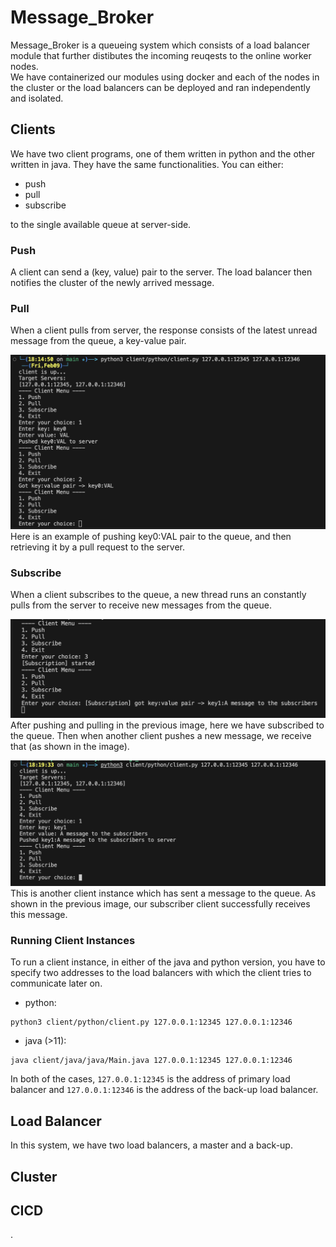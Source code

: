 # Message_Broker
Message_Broker is a queueing system which consists of a load balancer module that further distibutes
the incoming reuqests to the online worker nodes. </br>
 We have containerized our modules using docker and each of the nodes in the cluster or the load balancers can be deployed and ran independently and isolated.

## Clients
We have two client programs, one of them written in python and the other written in java. They have the same functionalities. You can either:
 - push 
 - pull
 - subscribe

to the single available queue at server-side. 
### Push
A client can send a (key, value) pair to the server. The load balancer then notifies the cluster of the newly arrived message.
### Pull
When a client pulls from server, the response consists of the latest unread message from the queue, a key-value pair. 

<img src="resources/push-pull.png"> Here  is an example of pushing key0:VAL pair to the queue, and then retrieving it by a pull request to the server.</img>


### Subscribe
When a client subscribes to the queue, a new thread runs an constantly pulls from the server to receive new messages from the queue.

<img src="resources/subscriber.png"> After pushing and pulling in the previous image, here we have subscribed to the queue. Then when another client pushes a new message, we receive that (as shown in the image).</img>

<img src="resources/push-for-subscribe.png"> This is another client instance which has sent a message to the queue. As shown in the previous image, our subscriber client successfully receives this message.</img>

### Running Client Instances
To run a client instance, in either of the java and python version, you have to specify two addresses to the load balancers with which the client tries to communicate later on.
- python:
```shell
python3 client/python/client.py 127.0.0.1:12345 127.0.0.1:12346 
```
- java (>11):
```shell
java client/java/java/Main.java 127.0.0.1:12345 127.0.0.1:12346
```
In both of the cases, `127.0.0.1:12345` is the address of primary load balancer and `127.0.0.1:12346` is the address of the back-up load balancer.

## Load Balancer
In this system, we have two load balancers, a master and a back-up. 

## Cluster

## CICD
.
